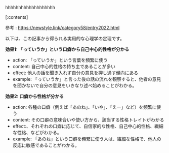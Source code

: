 

hhhhhhhhhhhhhhhhhhh
    
[:contents]

参考 : https://newstyle.link/category58/entry2022.html

以下は、この記事から得られる実用的な心理学の定理です。

**効果1: 「っていうか」という口癖から自己中心的性格が分かる**

* action: 「っていうか」という言葉を頻繁に使う
* content: 自己中心的性格の持ち主であることが多い
* effect: 他人の話を聞き入れず自分の意見を押し通す傾向にある
* example: 「っていうか」と言った後の話の流れを観察すると、他者の意見を聞かないで自分の意見をいきなり述べ始めることがわかる。

**効果2: 口癖から性格が分かる**

* action: 各種の口癖（例えば「あのね」、「いや」、「えー」など）を頻繁に使う
* content: その口癖の意味合いや使い方から、該当する性格トレイトがわかる
* effect:、それぞれの口癖に応じて、自信家的な性格、自己中心的性格、繊細な性格、などがわかる。
* example: 「あのね」という口癖を頻繁に使う人は、繊細な性格で、他人の反応に敏感であることがわかる。

    